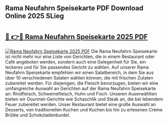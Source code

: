 ## Rama Neufahrn Speisekarte PDF Download Online 2025 SLieg

# <h2><a href="http://gcbat1.nevu.top/?p=Rama+Neufahrn+Speisekarte">🔗 👉🔴 Rama Neufahrn Speisekarte 2025 PDF</a></h2>

[![Rama Neufahrn Speisekarte 2025 PDF](https://i.imgur.com/dBaPXMq.png)](http://gcbat1.nevu.top/?p=Rama+Neufahrn+Speisekarte)
Die Rama Neufahrn Speisekarte ist nicht mehr nur eine Liste von Gerichten, die in einem Restaurant oder Café angeboten werden, sondern auch eine Gelegenheit für Sie, ein leckeres und für Sie passendes Gericht zu wählen. Auf unserer Rama Neufahrn Speisekarte empfehlen wir einen Salatbereich, in dem Sie aus über 10 verschiedenen Salaten wählen können, die mit frischen Zutaten zubereitet werden. Für diejenigen, die Fleisch bevorzugen, bieten wir eine umfangreiche Auswahl an Gerichten auf der Rama Neufahrn Speisekarte an: Rindfleisch, Schweinefleisch, Huhn und Fisch. Unseren Auserwählten bieten wir Gourmet-Gerichte wie Schaschlik und Steak an, die bei lebendem Feuer zubereitet werden. Unser Restaurant bietet eine große Auswahl an Desserts, von traditionellen Kuchen und Kuchen bis hin zu erlesenen Crème Brûlée und Schokoladenburdel.
